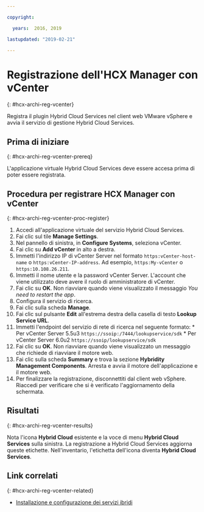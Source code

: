 ```yaml
---

copyright:

  years:  2016, 2019

lastupdated: "2019-02-21"

---
```

# Registrazione dell'HCX Manager con vCenter
{: #hcx-archi-reg-vcenter}

Registra il plugin Hybrid Cloud Services nel client web VMware vSphere e avvia il servizio di gestione Hybrid Cloud Services.

## Prima di iniziare
{: #hcx-archi-reg-vcenter-prereq}

L'applicazione virtuale Hybrid Cloud Services deve essere accesa prima di poter essere registrata.

## Procedura per registrare HCX Manager con vCenter
{: #hcx-archi-reg-vcenter-proc-register}

1. Accedi all'applicazione virtuale del servizio Hybrid Cloud Services.
2. Fai clic sul tile **Manage Settings**.
  1. Nel pannello di sinistra, in **Configure Systems**, seleziona vCenter.
  2. Fai clic su **Add vCenter** in alto a destra.
  3. Immetti l'indirizzo IP di vCenter Server nel formato `https:vCenter-host-name` o `https:vCenter-IP-address`. Ad esempio, `https:My-vCenter` o `https:10.108.26.211`.
  4. Immetti il nome utente e la password vCenter Server. L'account che viene utilizzato deve avere il ruolo di amministratore di vCenter.
  5. Fai clic su **OK**. Non riavviare quando viene visualizzato il messaggio _You need to restart the app_.
3. Configura il servizio di ricerca.
  1. Fai clic sulla scheda **Manage**.
  2. Fai clic sul pulsante **Edit** all'estrema destra della casella di testo **Lookup Service URL**.
  3. Immetti l'endpoint del servizio di rete di ricerca nel seguente formato:
    * Per vCenter Server 5.5u3 `https://ssoip:/7444/lookupservice/sdk`
    * Per vCenter Server 6.0u2 `https://ssoip/lookupservice/sdk`
  4. Fai clic su **OK**. Non riavviare quando viene visualizzato un messaggio che richiede di riavviare il motore web.
4. Fai clic sulla scheda **Summary** e trova la sezione **Hybridity Management Components**. Arresta e avvia il motore dell'applicazione e il motore web.
5. Per finalizzare la registrazione, disconnettiti dal client web vSphere. Riaccedi per verificare che si è verificato l'aggiornamento della schermata.

## Risultati
{: #hcx-archi-reg-vcenter-results}

Nota l'icona **Hybrid Cloud** esistente e la voce di menu **Hybrid Cloud Services** sulla sinistra. La registrazione a Hybrid Cloud Services aggiorna queste etichette. Nell'inventario, l'etichetta dell'icona diventa **Hybrid Cloud Services**.

## Link correlati
{: #hcx-archi-reg-vcenter-related}

* [Installazione e configurazione dei servizi ibridi](/docs/services/vmwaresolutions/archiref/hcx-archi?topic=vmware-solutions-hcx-archi-install-cfg-hybrid)
